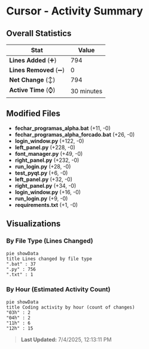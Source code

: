 # Cursor - Activity Summary 

## Overall Statistics

| Stat                   | Value                                                             |
| ---------------------- | ----------------------------------------------------------------- |
| **Lines Added** (➕)   | 794                                          |
| **Lines Removed** (➖) | 0                                        |
| **Net Change** (↕)    | 794                |
| **Active Time** (⌚)   | 30 minutes |


## Modified Files
- **fechar_programas_alpha.bat** (+11, -0)
- **fechar_programas_alpha_forcado.bat** (+26, -0)
- **login_window.py** (+122, -0)
- **left_panel.py** (+228, -0)
- **font_manager.py** (+49, -0)
- **right_panel.py** (+232, -0)
- **run_login.py** (+28, -0)
- **test_pyqt.py** (+6, -0)
- **left_panel.py** (+32, -0)
- **right_panel.py** (+34, -0)
- **login_window.py** (+16, -0)
- **run_login.py** (+9, -0)
- **requirements.txt** (+1, -0)

## Visualizations

### By File Type (Lines Changed)

```mermaid
pie showData
title Lines changed by file type
".bat" : 37
".py" : 756
".txt" : 1
```

### By Hour (Estimated Activity Count)

```mermaid
pie showData
title Coding activity by hour (count of changes)
"03h" : 2
"04h" : 2
"11h" : 6
"12h" : 15
```


> **Last Updated:** 7/4/2025, 12:13:11 PM